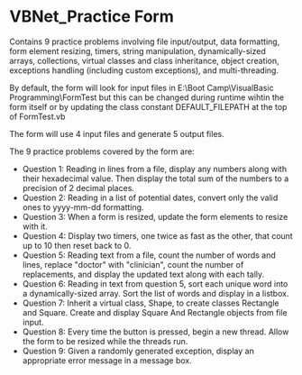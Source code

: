 # VBNet_Practice Form

Contains 9 practice problems involving file input/output, data formatting, form element resizing, timers, string manipulation, dynamically-sized arrays, collections, virtual classes and class inheritance, object creation, exceptions handling (including custom exceptions), and multi-threading.

By default, the form will look for input files in E:\Boot Camp\VisualBasic Programming\FormTest but this can be changed during runtime wihtin the form itself or by updating the class constant DEFAULT_FILEPATH at the top of FormTest.vb

The form will use 4 input files and generate 5 output files.

The 9 practice problems covered by the form are:
 - Question 1: Reading in lines from a file, display any numbers along with their hexadecimal value. Then display the total sum of the numbers to a precision of 2 decimal places.
 - Question 2: Reading in a list of potential dates, convert only the valid ones to yyyy-mm-dd formatting.
 - Question 3: When a form is resized, update the form elements to resize with it.
 - Question 4: Display two timers, one twice as fast as the other, that count up to 10 then reset back to 0.   
 - Question 5: Reading text from a file, count the number of words and lines, replace "doctor" with "clinician", count the number of replacements, and display the updated text along with each tally.
 - Question 6: Reading in text from question 5, sort each unique word into a dynamically-sized array.  Sort the list of words and display in a listbox.
 - Question 7: Inherit a virtual class, Shape, to create classes Rectangle and Square. Create and display Square And Rectangle objects from file input.
 - Question 8: Every time the button is pressed, begin a new thread. Allow the form to be resized while the threads run.
 - Question 9: Given a randomly generated exception, display an appropriate error message in a message box.
